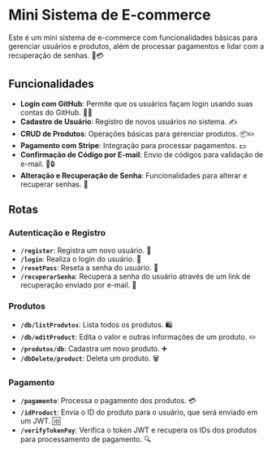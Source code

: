 # Mini Sistema de E-commerce

Este é um mini sistema de e-commerce com funcionalidades básicas para gerenciar usuários e produtos, além de processar pagamentos e lidar com a recuperação de senhas. 🛒💳

## Funcionalidades

- **Login com GitHub**: Permite que os usuários façam login usando suas contas do GitHub. 🐙🔑
- **Cadastro de Usuário**: Registro de novos usuários no sistema. ✍️
- **CRUD de Produtos**: Operações básicas para gerenciar produtos. 📦✏️
- **Pagamento com Stripe**: Integração para processar pagamentos. 💵
- **Confirmação de Código por E-mail**: Envio de códigos para validação de e-mail. 📧🔒
- **Alteração e Recuperação de Senha**: Funcionalidades para alterar e recuperar senhas. 🔐

## Rotas

### Autenticação e Registro

- **`/register`**: Registra um novo usuário. 📝
- **`/login`**: Realiza o login do usuário. 🔑
- **`/resetPass`**: Reseta a senha do usuário. 🔄
- **`/recuperarSenha`**: Recupera a senha do usuário através de um link de recuperação enviado por e-mail. 📨

### Produtos

- **`/db/listProdutos`**: Lista todos os produtos. 🛍️
- **`/db/editProduct`**: Edita o valor e outras informações de um produto. ✏️
- **`/produtos/db`**: Cadastra um novo produto. ➕
- **`/dbDelete/product`**: Deleta um produto. 🗑️

### Pagamento

- **`/pagamento`**: Processa o pagamento dos produtos. 💳
- **`/idProduct`**: Envia o ID do produto para o usuário, que será enviado em um JWT. 🆔
- **`/verifyTokenPay`**: Verifica o token JWT e recupera os IDs dos produtos para processamento de pagamento. 🔍
